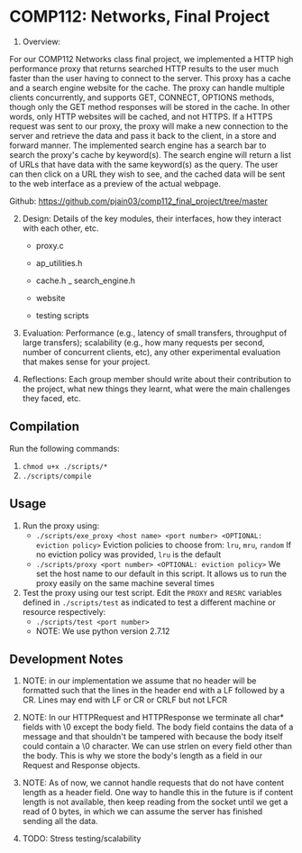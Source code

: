# COMP112: Networks, Final Project
1) Overview: 

For our COMP112 Networks class final project, we implemented a HTTP high performance proxy that returns searched HTTP results to the user much faster than the user having to connect to the server. This proxy has a cache and a search engine website for the cache. The proxy can handle multiple clients concurrently, and supports GET, CONNECT, OPTIONS methods, though only the GET method responses will be stored in the cache. In other words, only HTTP websites will be cached, and not HTTPS. If a HTTPS request was sent to our proxy, the proxy will make a new connection to the server and retrieve the data and pass it back to the client, in a store and forward manner. The implemented search engine has a search bar to search the proxy's cache by keyword(s). The search engine will return a list of URLs that have data with the same keyword(s) as the query. The user can then click on a URL they wish to see, and the cached data will be sent to the web interface as a preview of the actual webpage. 


Github: https://github.com/pjain03/comp112_final_project/tree/master

2) Design: Details of the key modules, their interfaces, how they interact with each other, etc. 

    - proxy.c
    - ap_utilities.h
    - cache.h
    _ search_engine.h

    - website
    - testing scripts


3) Evaluation: Performance (e.g., latency of small transfers, throughput of large transfers); scalability (e.g., how many requests per second, number of concurrent clients, etc), any other experimental evaluation that makes sense for your project. 

4) Reflections: Each group member should write about their contribution to the project, what new things they learnt, what were the main challenges they faced, etc. 




## Compilation
Run the following commands:
1. `chmod u+x ./scripts/*`
2. `./scripts/compile`

## Usage
1. Run the proxy using:
    * `./scripts/exe_proxy <host name> <port number> <OPTIONAL: eviction policy>`
    Eviction policies to choose from: `lru`, `mru`, `random`
    If no eviction policy was provided, `lru` is the default
    * `./scripts/proxy <port number> <OPTIONAL: eviction policy>`
    We set the host name to our default in this script. It allows us to run the proxy easily on the same machine several times
2. Test the proxy using our test script. Edit the `PROXY` and `RESRC` variables defined in `./scripts/test` as indicated to test a different machine or resource respectively:
    * `./scripts/test <port number>`
    * NOTE: We use python version 2.7.12

## Development Notes

1. NOTE: in our implementation we assume that no header will be formatted such that the lines in the header end with a LF followed by a CR. Lines may end with LF or CR or CRLF but not LFCR
2. NOTE: In our HTTPRequest and HTTPResponse we terminate all char* fields with \0 except the body field. The body field contains the data of a message and that shouldn't be tampered with because the body itself could contain a \0 character. We can use strlen on every field other than the body. This is why we store the body's length as a field in our Request and Response objects.
3. NOTE: As of now, we cannot handle requests that do not have content length as a header field. One way to handle this in the future is if content length is not available, then keep reading from the socket until we get a read of 0 bytes, in which we can assume the server has finished sending all the data. 

3. TODO: Stress testing/scalability
